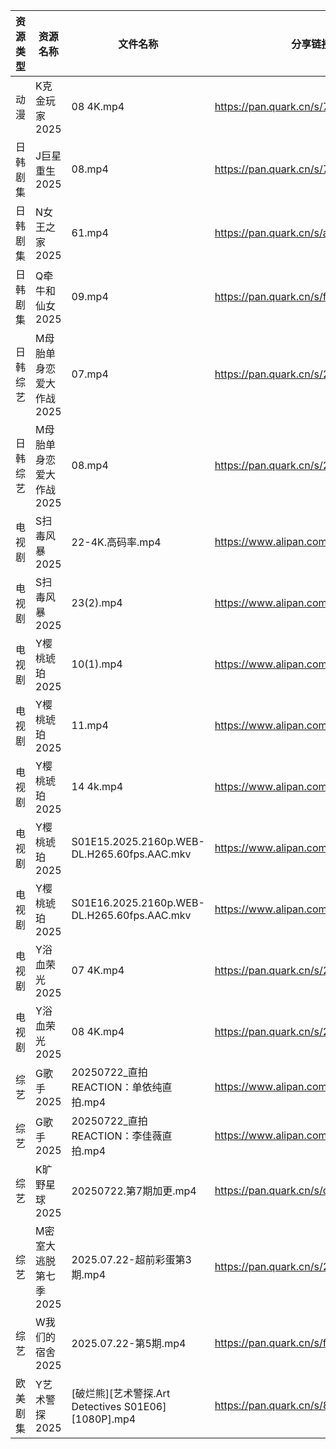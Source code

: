 | 资源类型 | 资源名称           | 文件名称                                         | 分享链接                                 | 更新时间                |
| ---- | -------------- | -------------------------------------------- | ------------------------------------ | ------------------- |
| 动漫   | K克金玩家2025      | 08 4K.mp4                                    | https://pan.quark.cn/s/746f246d3892  | 2025-07-22 16:24:25 |
| 日韩剧集 | J巨星重生2025      | 08.mp4                                       | https://pan.quark.cn/s/7c0af2ff15ea  | 2025-07-22 16:23:28 |
| 日韩剧集 | N女王之家2025      | 61.mp4                                       | https://pan.quark.cn/s/a85463f38f49  | 2025-07-22 16:27:24 |
| 日韩剧集 | Q牵牛和仙女2025     | 09.mp4                                       | https://pan.quark.cn/s/fa4d2baf941b  | 2025-07-22 10:29:02 |
| 日韩综艺 | M母胎单身恋爱大作战2025 | 07.mp4                                       | https://pan.quark.cn/s/245ba43dac52  | 2025-07-22 16:41:48 |
| 日韩综艺 | M母胎单身恋爱大作战2025 | 08.mp4                                       | https://pan.quark.cn/s/245ba43dac52  | 2025-07-22 16:41:58 |
| 电视剧  | S扫毒风暴2025      | 22-4K.高码率.mp4                                | https://www.alipan.com/s/xJVHLWPiXhk | 2025-07-22 00:02:54 |
| 电视剧  | S扫毒风暴2025      | 23(2).mp4                                    | https://www.alipan.com/s/xJVHLWPiXhk | 2025-07-22 20:02:45 |
| 电视剧  | Y樱桃琥珀2025      | 10(1).mp4                                    | https://www.alipan.com/s/YjTHBdSwzrA | 2025-07-22 16:03:07 |
| 电视剧  | Y樱桃琥珀2025      | 11.mp4                                       | https://www.alipan.com/s/YjTHBdSwzrA | 2025-07-22 16:03:06 |
| 电视剧  | Y樱桃琥珀2025      | 14 4k.mp4                                    | https://www.alipan.com/s/YjTHBdSwzrA | 2025-07-22 16:03:05 |
| 电视剧  | Y樱桃琥珀2025      | S01E15.2025.2160p.WEB-DL.H265.60fps.AAC.mkv  | https://www.alipan.com/s/YjTHBdSwzrA | 2025-07-22 16:03:05 |
| 电视剧  | Y樱桃琥珀2025      | S01E16.2025.2160p.WEB-DL.H265.60fps.AAC.mkv  | https://www.alipan.com/s/YjTHBdSwzrA | 2025-07-22 16:03:04 |
| 电视剧  | Y浴血荣光2025      | 07 4K.mp4                                    | https://pan.quark.cn/s/2b8677d19fa0  | 2025-07-22 10:36:31 |
| 电视剧  | Y浴血荣光2025      | 08 4K.mp4                                    | https://pan.quark.cn/s/2b8677d19fa0  | 2025-07-22 10:36:35 |
| 综艺   | G歌手2025        | 20250722_直拍REACTION：单依纯直拍.mp4                | https://www.alipan.com/s/BnAVvcGrxme | 2025-07-22 14:03:27 |
| 综艺   | G歌手2025        | 20250722_直拍REACTION：李佳薇直拍.mp4                | https://www.alipan.com/s/BnAVvcGrxme | 2025-07-22 14:03:27 |
| 综艺   | K旷野星球2025      | 20250722.第7期加更.mp4                           | https://pan.quark.cn/s/d0c62909cc55  | 2025-07-22 16:40:44 |
| 综艺   | M密室大逃脱第七季2025  | 2025.07.22-超前彩蛋第3期.mp4                       | https://pan.quark.cn/s/2355829faf33  | 2025-07-22 16:41:34 |
| 综艺   | W我们的宿舍2025     | 2025.07.22-第5期.mp4                           | https://pan.quark.cn/s/f9a388d84b7d  | 2025-07-22 16:42:59 |
| 欧美剧集 | Y艺术警探2025      | [破烂熊][艺术警探.Art Detectives S01E06][1080P].mp4 | https://pan.quark.cn/s/8db0f6313b89  | 2025-07-22 16:37:36 |
